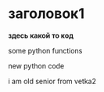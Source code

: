 # заголовок1

**здесь какой то код**

some python functions

new python code

i am old senior from vetka2
